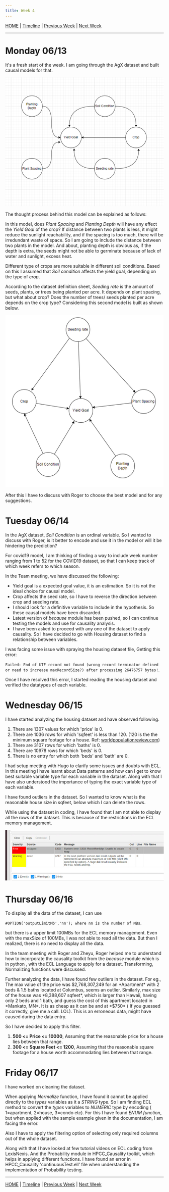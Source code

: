```yaml
---
title: Week 4
---
```


[HOME](https://arungaonkar.github.io/HPCC-Causality/) |
[Timeline](https://arungaonkar.github.io/HPCC-Causality/index.html#timeline) |
[Previous Week](https://arungaonkar.github.io/HPCC-Causality/week3.html) |
[Next Week](https://arungaonkar.github.io/HPCC-Causality/week5.html)

---

# Monday 06/13

It's a fresh start of the week. I am going through the AgX dataset and built causal models for that.

![Agx_ProposedModel1](imgs/AgX_model1.png)

The thought process behind this model can be explained as follows:

In this model, does *Plant Spacing* and *Planting Depth* will have any effect the *Yield Goal* of the crop? If distance between two plants is less, it might reduce the sunlight reachability, and if the spacing is too much, there will be irredundant waste of space. So I am going to include the distance between two plants in the model. And about, planting depth is obvious as, if the depth is extra, the seeds might not be able to germinate because of lack of water and sunlight, excess heat.

Different type of crops are more suitable in different soil conditions. Based on this I assumed that *Soil condition* affects the yield goal, depending on the type of *crop*.

According to the dataset definition sheet, *Seeding rate* is the amount of seeds, plants, or trees being planted per acre. It depends on plant spacing, but what about crop? Does the number of trees/ seeds planted per acre depends on the crop type? Considering this second model is built as shown below.

![Agx_ProposedModel2](imgs/AgX_model2.png)

After this I have to discuss with Roger to choose the best model and for any suggestions.

# Tuesday 06/14

In the AgX dataset, *Soil Condition* is an ordinal variable. So I wanted to discuss with Roger, is it better to encode and use it in the model or will it be hindering the prediction?

For covid19 model, I am thinking of finding a way to include week number ranging from 1 to 52 for the COVID19 dataset, so that I can keep track of which week refers to which season.

In the Team meeting, we have discussed the following:

* Yield goal is a expected goal value, it is an estimation. So it is not the ideal choice for causal model.
* Crop affects the seed rate, so I have to reverse the direction between crop and seeding rate.
* I should look for a definitive variable to include in the hypothesis. So these causal models have been discarded.
* Latest version of *because* module has been pushed, so I can continue testing the models and use for causality analysis.
* I have been asked to proceed with any one of the dataset to apply causality. So I have decided to go with Housing dataset to find a relationship between variables.

I was facing some issue with spraying the housing dataset file, Getting this error:

`Failed: End of UTF record not found (wrong record terminator defined or need to increase maxRecordSize?) after processing 26476757 bytes!`.

Once I have resolved this error, I started reading the housing dataset and verified the datatypes of each variable.

# Wednesday 06/15

I have started analyzing the housing dataset and have observed following.

1. There are 1307 values for which 'price' is 0.
2. There are 1036 rows for which 'sqfeet' is less than 120. (120 is the the minimum square footage for a house. Ref: [worldpopulationreview.com](https://worldpopulationreview.com/state-rankings/minimum-house-size-by-state#:~:text=The%20minimum%20square%20footage%20for%20a%20house%20is%20120%20square%20feet))
3. There are 3107 rows for which 'baths' is 0.
4. There are 10978 rows for which 'beds' is 0.
5. There is no entry for which both 'beds' and 'bath' are 0.

I had setup meeting with Hugo to clarify some issues and doubts with ECL. In this meeting I have learnt about Data patterns and how can I get to know best suitable variable type for each variable in the dataset. Along with that I have also understood the importance of typing the exact variable type of each variable.

I have found outliers in the dataset. So I wanted to know what is the reasonable house size in sqfeet, below which I can delete the rows.

While using the dataset in coding, I have found that I am not able to display all the rows of the dataset. This is because of the restrictions in the ECL memory management.

![errorReading](imgs/errorReading.png)

# Thursday 06/16

To display all the data of the dataset, I can use

`#OPTION('outputLimitMb','nn'); where nn is the number of MBs`.

but there is a upper limit 100MBs for the ECL memory management. Even with the maxSize of 100MBs, I was not able to read all the data. But then I realized, there is no need to display all the data.

In the team meeting with Roger and Zheyu,
Roger helped me to understand how to incorporate the causality toolkit from the *because* module which is in python , with the ECL Language to apply for a dataset. Transforming, Normalizing functions were discussed.

Further analyzing the data, I have found few outliers in the dataset. For eg., The max value of the price was $2,768,307,249 for an *Apartment* with 2 beds & 1.5 baths located at Columbus, seems an outlier. Similarly, max size of the house was *8,388,607 sqfeet*, which is larger than Hawaii, having only 2 beds and 1 bath, and guess the cost of this apartment located in *Mankato, MN*. It is as cheap as it can be and at *$750* ( If you guessed it correctly, give me a call. LOL). This is an erroneous data, might have caused during the data entry.

So I have decided to apply this filter.

1. **500 <= Price <= 10000**, Assuming that the reasonable price for a house lies between that range.
2. **300 <= Square Feet <= 1200**, Assuming that the reasonable square footage for a house worth accommodating lies between that range.

# Friday 06/17

I have worked on cleaning the dataset.  

When applying *Normalize* function, I have found it cannot be applied directly to the *types* variables as it a *STRING* type. So I am finding ECL method to convert the *types* variables to *NUMERIC* type by encoding ( 1=apartment, 2=house, 3=condo etc). For this I have found *ENUM function*, but when applied with the sample example given in the documentation, I am facing the error.

Also I have to apply the filtering option of selecting only required columns out of the whole dataset.

Along with that I have looked at few tutorial videos on ECL coding from LexisNexis. And the Probability module in HPCC_Causality toolkit, which helps in applying different functions. I have found an error in HPCC_Causality 'continuousTest.ell' file when understanding the implementation of Probability testing.

---

[HOME](https://arungaonkar.github.io/HPCC-Causality/) |
[Timeline](https://arungaonkar.github.io/HPCC-Causality/index.html#timeline) |
[Previous Week](https://arungaonkar.github.io/HPCC-Causality/week3.html) |
[Next Week](https://arungaonkar.github.io/HPCC-Causality/week5.html)
